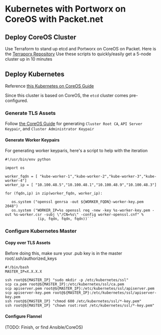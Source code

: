 # Kubernetes with Portworx on CoreOS with Packet.net

## Deploy CoreOS Cluster
Use Terraform to stand up etcd and Portworx on CoreOS on Packet.
Here is the [Terraporx Repository](https://github.com/portworx/terraporx/tree/master/packet/coreos)
Use these scripts to quickly/easily get a 5-node cluster up in 10 minutes

## Deploy Kubernetes
Reference [this Kubernetes on CoreOS Guide](https://coreos.com/kubernetes/docs/latest/getting-started.html)

Since this cluster is based on CoreOS, the `etcd` cluster comes pre-configured.

### Generate TLS Assets
Follow [the CoreOS Guide](https://coreos.com/kubernetes/docs/latest/openssl.html) 
for generating `Cluster Root CA`, `API Server Keypair`, and `Cluster Administrator Keypair`

####  Generate Worker Keypairs
For generating worker keyparis, here's a script to help with the iteration

```
#!/usr/bin/env python

import os

worker_fqdn = [ "kube-worker-1","kube-worker-2","kube-worker-3","kube-worker-4"]
worker_ip = [ "10.100.48.5","10.100.48.1","10.100.48.9","10.100.48.3"]

for (fqdn,ip) in zip(worker_fqdn, worker_ip):

   os.system ("openssl genrsa -out ${WORKER_FQDN}-worker-key.pem 2048")
   os.system ("WORKER_IP=%s openssl req -new -key %s-worker-key.pem -out %s-worker.csr -subj \"/CN=%s\" -config worker-openssl.cnf" %
               (ip, fqdn, fqdn, fqdn))```
```

### Configure Kubernetes Master
#### Copy over TLS Assets
Before doing this, make sure your .pub key is in the master root/.ssh/authorized_keys

```
#!/bin/bash
MASTER_IP=X.X.X.X

ssh root@${MASTER_IP} "sudo mkdir -p /etc/kubernetes/ssl"
scp ca.pem root@${MASTER_IP}:/etc/kubernetes/ssl/ca.pem
scp apiserver.pem root@${MASTER_IP}:/etc/kubernetes/ssl/apiserver.pem
scp apiserver-key.pem root@${MASTER_IP}:/etc/kubernetes/ssl/apiserver-key.pem
ssh root@${MASTER_IP} "chmod 600 /etc/kubernetes/ssl/*-key.pem"
ssh root@${MASTER_IP} "chown root:root /etc/kubernetes/ssl/*-key.pem"
```

#### Configure Flannel

(TODO:  Finish, or find Ansible/CoreOS)

